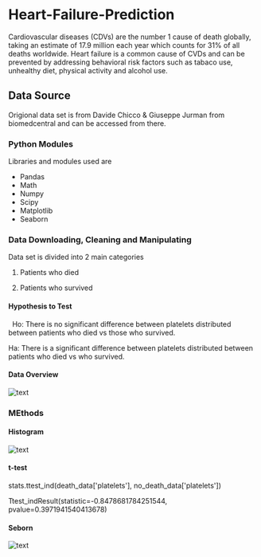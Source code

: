 # Heart-Failure-Prediction

Cardiovascular diseases (CDVs) are the number 1 cause of death globally, taking an estimate of 17.9 million each year which counts for 31% of all deaths worldwide. Heart failure is a common cause of CVDs and can be prevented by addressing behavioral risk factors such as tabaco use, unhealthy diet, physical activity and alcohol use.

## Data Source

Origional data set is from Davide Chicco & Giuseppe Jurman from biomedcentral and can be accessed from there. 

### Python Modules

Libraries and modules used are

* Pandas
* Math
* Numpy
* Scipy
* Matplotlib
* Seaborn

### Data Downloading, Cleaning and Manipulating

 Data set is divided into 2 main categories

1.  Patients who died

2. Patients who survived

#### Hypothesis to Test
 
Ho: There is no significant difference between platelets distributed between patients who died vs those who survived.

Ha: There is a significant difference between platelets distributed between patients who died vs who survived.

#### Data Overview

![text](https://user-images.githubusercontent.com/68614187/106083250-c8efd100-60e1-11eb-8cbc-c2feecf24f49.png)

### MEthods

#### Histogram

![text](https://user-images.githubusercontent.com/68614187/106083413-1704d480-60e2-11eb-8ec0-aeec30809ebf.png)

#### t-test
stats.ttest_ind(death_data['platelets'], no_death_data['platelets'])

Ttest_indResult(statistic=-0.8478681784251544, pvalue=0.3971941540413678)

#### Seborn
![text](https://user-images.githubusercontent.com/68614187/106083726-98f4fd80-60e2-11eb-97c9-e4f50b47ba89.png)

